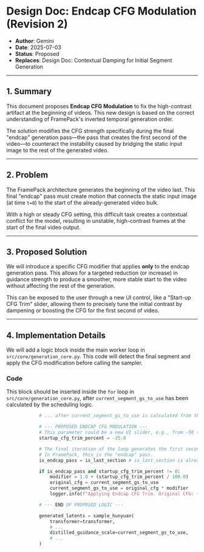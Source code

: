 # Design Doc: Endcap CFG Modulation (Revision 2)

-   **Author**: Gemini
-   **Date**: 2025-07-03
-   **Status**: Proposed
-   **Replaces**: Design Doc: Contextual Damping for Initial Segment Generation

---

## 1. Summary

This document proposes **Endcap CFG Modulation** to fix the high-contrast artifact at the beginning of videos. This new design is based on the correct understanding of FramePack's inverted temporal generation order.

The solution modifies the CFG strength specifically during the final "endcap" generation pass—the pass that creates the first second of the video—to counteract the instability caused by bridging the static input image to the rest of the generated video.

---

## 2. Problem

The FramePack architecture generates the beginning of the video last. This final "endcap" pass must create motion that connects the static input image (at time `t=0`) to the start of the already-generated video bulk.

With a high or steady CFG setting, this difficult task creates a contextual conflict for the model, resulting in unstable, high-contrast frames at the start of the final video output.

---

## 3. Proposed Solution

We will introduce a specific CFG modifier that applies **only** to the endcap generation pass. This allows for a targeted reduction (or increase) in guidance strength to produce a smoother, more stable start to the video without affecting the rest of the generation.

This can be exposed to the user through a new UI control, like a "Start-up CFG Trim" slider, allowing them to precisely tune the initial contrast by dampening or boosting the CFG for the first second of video.

---

## 4. Implementation Details

We will add a logic block inside the main worker loop in `src/core/generation_core.py`. This code will detect the final segment and apply the CFG modification before calling the sampler.

### Code

This block should be inserted inside the `for` loop in `src/core/generation_core.py`, after `current_segment_gs_to_use` has been calculated by the scheduling logic.

```python
            # ... after current_segment_gs_to_use is calculated from the schedule ...

            # --- PROPOSED ENDCAP CFG MODULATION ---
            # This parameter could be a new UI slider, e.g., from -50 to 50 (%)
            startup_cfg_trim_percent = -25.0

            # The final iteration of the loop generates the first second of the video.
            # In FramePack, this is the "endcap" pass.
            is_endcap_pass = is_last_section # is_last_section is already calculated

            if is_endcap_pass and startup_cfg_trim_percent != 0:
                modifier = 1.0 + (startup_cfg_trim_percent / 100.0)
                original_cfg = current_segment_gs_to_use
                current_segment_gs_to_use = original_cfg * modifier
                logger.info(f"Applying Endcap CFG Trim. Original CFG: {original_cfg:.2f}, New CFG: {current_segment_gs_to_use:.2f}")

            # --- END OF PROPOSED LOGIC ---

            generated_latents = sample_hunyuan(
                transformer=transformer,
                # ...
                distilled_guidance_scale=current_segment_gs_to_use,
                # ...
            )
